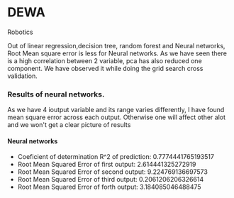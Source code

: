 # DEWA
Robotics

Out of linear regression,decision tree, random forest and Neural networks, Root Mean square error is less for Neural networks.
As we have seen there is a high correlation between 2 variable, pca has also reduced one component. We have observed it while doing the grid search cross validation.
### Results of neural networks.
 As we have 4 ioutput variable and its range varies differently, I have found mean square error across each output. Otherwise one will affect other alot and we won't get a clear picture of results
 
#### Neural networks

*   Coeficient of determination R^2 of prediction: 0.7774441765193517
*   Root Mean Squared Error of first output: 2.614441325272919
*   Root Mean Squared Error of second output: 9.224769136697573
*   Root Mean Squared Error of third output: 0.2061206206326614
*   Root Mean Squared Error of forth output: 3.184085046488475
